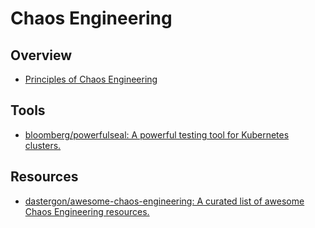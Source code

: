 # Chaos Engineering

## Overview

- [Principles of Chaos Engineering](http://principlesofchaos.org/)

## Tools

- [bloomberg/powerfulseal: A powerful testing tool for Kubernetes clusters.](https://github.com/bloomberg/powerfulseal)

## Resources

- [dastergon/awesome-chaos-engineering: A curated list of awesome Chaos Engineering resources.](https://github.com/dastergon/awesome-chaos-engineering)
